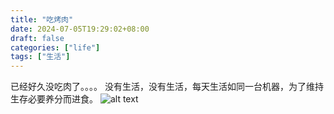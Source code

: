 ```yaml
---
title: "吃烤肉"
date: 2024-07-05T19:29:02+08:00
draft: false
categories: ["life"]
tags: ["生活"]
---
```



已经好久没吃肉了。。。。
没有生活，没有生活，每天生活如同一台机器，为了维持生存必要养分而进食。
![alt text](</images/life/image copy.png>)